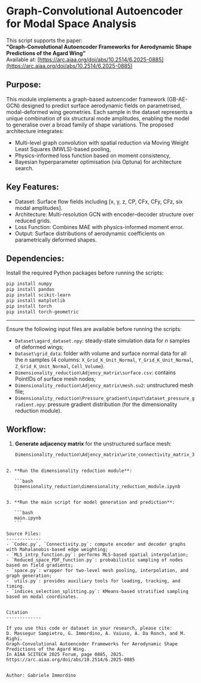 Graph-Convolutional Autoencoder for Modal Space Analysis
====================================================================

This script supports the paper:  
**"Graph-Convolutional Autoencoder Frameworks for Aerodynamic Shape Predictions of the Agard Wing"**  
Available at: [https://arc.aiaa.org/doi/abs/10.2514/6.2025-0885](https://arc.aiaa.org/doi/abs/10.2514/6.2025-0885)


Purpose:
--------
This module implements a graph-based autoencoder framework (GB-AE-GCN) designed to predict surface aerodynamic fields on parametrised, modal-deformed wing geometries. 
Each sample in the dataset represents a unique combination of six structural mode amplitudes, enabling the model to generalise over a broad family of shape variations.
The proposed architecture integrates:
- Multi-level graph convolution with spatial reduction via Moving Weight Least Squares (MWLS)-based pooling,
- Physics-informed loss function based on moment consistency,
- Bayesian hyperparameter optimisation (via Optuna) for architecture search.

Key Features:
-------------
- Dataset: Surface flow fields including [x, y, z, CP, CFx, CFy, CFz, six modal amplitudes].
- Architecture: Multi-resolution GCN with encoder–decoder structure over reduced grids.
- Loss Function: Combines MAE with physics-informed moment error.
- Output: Surface distributions of aerodynamic coefficients on parametrically deformed shapes.

Dependencies:
-------------
Install the required Python packages before running the scripts:

```bash
pip install numpy
pip install pandas
pip install scikit-learn
pip install matplotlib
pip install torch
pip install torch-geometric
```

-------------
Ensure the following input files are available before running the scripts:
- `Dataset\agard_dataset.npy`: steady-state simulation data for $n$ samples of deformed wings;
- `Dataset\grid_data`: folder with volume and surface normal data for all the $n$ samples (4 columns: `X_Grid_K_Unit_Normal`, `Y_Grid_K_Unit_Normal`, `Z_Grid_K_Unit_Normal`, `Cell_Volume`).
- `Dimensionality_reduction\Adjency_matrix\surface.csv`: contains PointIDs of surface mesh nodes;
- `Dimensionality_reduction\Adjency_matrix\mesh.su2`: unstructured mesh file;
- `Dimensionality_reduction\Pressure_gradient\input\dataset_pressure_gradient.npy`: pressure gradient distribution (for the dimensionality reduction module).

Workflow:
---------
1. **Generate adjacency matrix** for the unstructured surface mesh:
   ```bash
   Dimensionality_reduction\Adjency_matrix\write_connectivity_matrix_3D_unstructured.ipynb
````

2. **Run the dimensionality reduction module**:

   ```bash
   Dimensionality_reduction\dimensionality_reduction_module.ipynb
   ```

3. **Run the main script for model generation and prediction**:

   ```bash
   main.ipynb
   ```

Source Files:
-------------
- `Codec.py`, `Connectivity.py`: compute encoder and decoder graphs with Mahalanobis-based edge weighting;
- `MLS_intrp_function.py`: performs MLS-based spatial interpolation;
- `Reduced_space_PDF_function.py`: probabilistic sampling of nodes based on field gradients;
- `space.py`: wrapper for two-level mesh pooling, interpolation, and graph generation;
- `utils.py`: provides auxiliary tools for loading, tracking, and timing.
- `indices_selection_splitting.py`: KMeans-based stratified sampling based on modal coordinates.


Citation
-------------

If you use this code or dataset in your research, please cite:
D. Massegur Sampietro, G. Immordino, A. Vaiuso, A. Da Ronch, and M. Righi.  
Graph-Convolutional Autoencoder Frameworks for Aerodynamic Shape Predictions of the Agard Wing.  
In AIAA SCITECH 2025 Forum, page 0885, 2025.  
https://arc.aiaa.org/doi/abs/10.2514/6.2025-0885


Author: Gabriele Immordino
